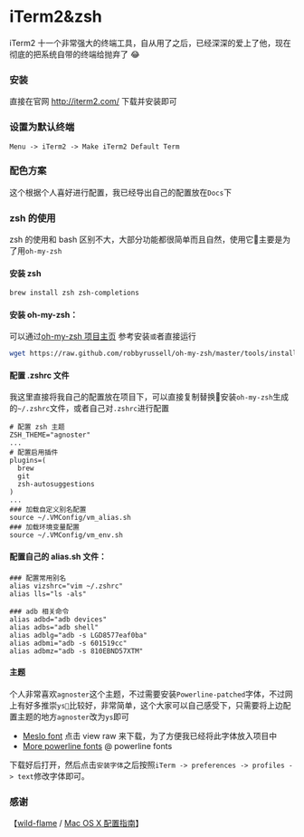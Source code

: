 iTerm2&zsh
========
iTerm2 十一个非常强大的终端工具，自从用了之后，已经深深的爱上了他，现在彻底的把系统自带的终端给抛弃了 😂

### 安装
直接在官网 http://iterm2.com/ 下载并安装即可

### 设置为默认终端 
`Menu -> iTerm2 -> Make iTerm2 Default Term`

### 配色方案
这个根据个人喜好进行配置，我已经导出自己的配置放在`Docs`下

### zsh 的使用
zsh 的使用和 bash 区别不大，大部分功能都很简单而且自然，使用它主要是为了用`oh-my-zsh`

#### 安装 zsh
```bash
brew install zsh zsh-completions
```

#### 安装 oh-my-zsh：
可以通过[oh-my-zsh 项目主页](https://github.com/robbyrussell/oh-my-zsh) 参考安装`或`者直接运行  
```bash
wget https://raw.github.com/robbyrussell/oh-my-zsh/master/tools/install.sh -O - | sh
```

#### 配置 .zshrc 文件
我这里直接将我自己的配置放在项目下，可以直接复制替换安装`oh-my-zsh`生成的`~/.zshrc`文件，或者自己对`.zshrc`进行配置
```
# 配置 zsh 主题
ZSH_THEME="agnoster"
...
# 配置启用插件
plugins=(
  brew 
  git 
  zsh-autosuggestions 
)
...
### 加载自定义别名配置
source ~/.VMConfig/vm_alias.sh
### 加载环境变量配置
source ~/.VMConfig/vm_env.sh
```

#### 配置自己的 alias.sh 文件：
```
### 配置常用别名
alias vizshrc="vim ~/.zshrc"
alias lls="ls -als"

### adb 相关命令
alias adbd="adb devices"
alias adbs="adb shell"
alias adblg="adb -s LGD8577eaf0ba"
alias adbmi="adb -s 601519cc"
alias adbmz="adb -s 810EBND57XTM"
```

#### 主题
个人非常喜欢`agnoster`这个主题，不过需要安装`Powerline-patched`字体，不过网上有好多推崇`ys`比较好，非常简单，这个大家可以自己感受下，只需要将上边配置主题的地方`agnoster`改为`ys`即可

- [Meslo font](https://github.com/powerline/fonts/tree/master/Meslo%20Dotted) 点击 view raw 来下载，为了方便我已经将此字体放入项目中
- [More powerline fonts](https://github.com/powerline/fonts/) @ powerline fonts

下载好后打开，然后点击`安装字体`之后按照`iTerm -> preferences -> profiles -> text`修改字体即可。


### 感谢
【[wild-flame](https://github.com/wild-flame) / [Mac OS X 配置指南](https://wild-flame.github.io/guides/)】